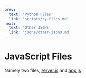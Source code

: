 ```yaml
---
prev:
  text: 'Python Files'
  link: 'scripts/py-files.md'
next:
  text: 'Other JSONs'
  link: 'jsons/other-jsons.md'
---
```


# JavaScript Files

Namely two files, [server.js](https://github.com/BEComTweaks/server-backend/blob/main/server.js) and [app.js](https://github.com/BEComTweaks/resource-packs/blob/main/webUI/app.js)